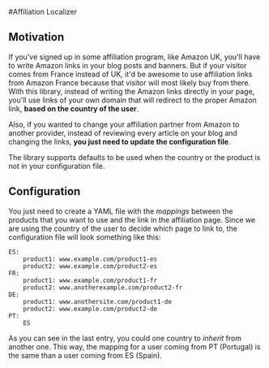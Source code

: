 #Affiliation Localizer
## Motivation
If you've signed up in some affiliation program, like Amazon UK, you'll have to write Amazon links in your blog posts and banners. But if your visitor comes from France instead of UK, it'd be awesome to use affiliation links from Amazon France because that visitor will most likely buy from there.
With this library, instead of writing the Amazon links directly in your page, you'll use links of your own domain that will redirect to the proper Amazon link, **based on the country of the user**.

Also, if you wanted to change your affiliation partner from Amazon to another provider, instead of reviewing every article on your blog and changing the links, **you just need to update the configuration file**.

The library supports defaults to be used when the country or the product is not in your configuration file.

## Configuration
You just need to create a YAML file with the *mappings* between the products that you want to use and the link in the affiliation page. Since we are using the country of the user to decide which page to link to, the configuration file will look something like this:

    ES:
        product1: www.example.com/product1-es
        product2: www.example.com/product2-es
    FR:
        product1: www.example.com/product1-fr
        product2: www.anotherexample.com/product2-fr
    DE:
        product1: www.anothersite.com/product1-de
        product2: www.example.com/product2-de
    PT:
        ES

As you can see in the last entry, you could one country to *inherit* from another one. This way, the mapping for a user coming from PT (Portugal) is the same than a user coming from ES (Spain).